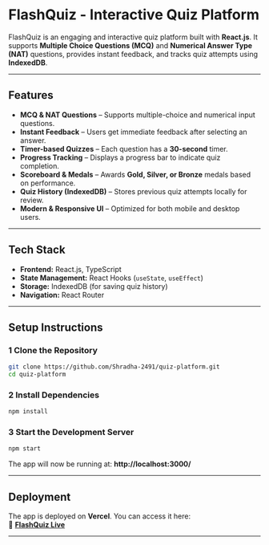 # FlashQuiz - Interactive Quiz Platform

FlashQuiz is an engaging and interactive quiz platform built with **React.js**. It supports **Multiple Choice Questions (MCQ)** and **Numerical Answer Type (NAT)** questions, provides instant feedback, and tracks quiz attempts using **IndexedDB**.

---

## Features

- **MCQ & NAT Questions** – Supports multiple-choice and numerical input questions.  
- **Instant Feedback** – Users get immediate feedback after selecting an answer.  
- **Timer-based Quizzes** – Each question has a **30-second** timer.  
- **Progress Tracking** – Displays a progress bar to indicate quiz completion.  
- **Scoreboard & Medals** – Awards **Gold, Silver, or Bronze** medals based on performance.  
- **Quiz History (IndexedDB)** – Stores previous quiz attempts locally for review.  
- **Modern & Responsive UI** – Optimized for both mobile and desktop users.  

---

## Tech Stack

- **Frontend:** React.js, TypeScript  
- **State Management:** React Hooks (`useState`, `useEffect`)  
- **Storage:** IndexedDB (for saving quiz history)  
- **Navigation:** React Router  

---

## Setup Instructions

### 1 Clone the Repository  
```sh
git clone https://github.com/Shradha-2491/quiz-platform.git
cd quiz-platform
```

### 2️ Install Dependencies  
```sh
npm install
```

### 3️ Start the Development Server  
```sh
npm start
```

The app will now be running at: **http://localhost:3000/**  

---

## Deployment  
The app is deployed on **Vercel**. You can access it here:  
🔗 **[FlashQuiz Live](https://quiz-platform-kappa-eight.vercel.app/)**  

---
